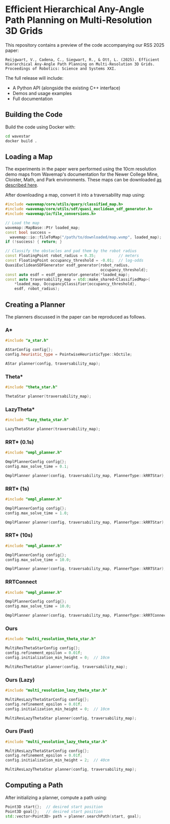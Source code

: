 # Efficient Hierarchical Any-Angle Path Planning on Multi-Resolution 3D Grids

This repository contains a preview of the code accompanying our RSS 2025 paper:
```
Reijgwart, V., Cadena, C., Siegwart, R., & Ott, L. (2025). Efficient Hierarchical Any-Angle Path Planning on Multi-Resolution 3D Grids. Proceedings of Robotics: Science and Systems XXI.
```

The full release will include:
- A Python API (alongside the existing C++ interface)
- Demos and usage examples
- Full documentation

## Building the Code

Build the code using Docker with:

```bash
cd wavestar
docker build .
```

## Loading a Map

The experiments in the paper were performed using the 10cm resolution demo maps from Wavemap's documentation for the Newer College Mine, Cloister, Math, and Park environments. These maps can be downloaded [as described here](https://ethz-asl.github.io/wavemap/pages/demos.html#quick-start:~:text=one%20of%20the-,maps%20provided%20here,-Open%20Rviz%2C%20for).

After downloading a map, convert it into a traversability map using:

```c++
#include <wavemap/core/utils/query/classified_map.h>
#include <wavemap/core/utils/sdf/quasi_euclidean_sdf_generator.h>
#include <wavemap/io/file_conversions.h>

// Load the map
wavemap::MapBase::Ptr loaded_map;
const bool success =
  wavemap::io::fileToMap("/path/to/downloaded/map.wvmp", loaded_map);
if (!success) { return; }

// Classify the obstacles and pad them by the robot radius
const FloatingPoint robot_radius = 0.35;          // meters
const FloatingPoint occupancy_threshold = -0.01;  // log-odds
QuasiEuclideanSDFGenerator esdf_generator{robot_radius,
                                          occupancy_threshold};
const auto esdf = esdf_generator.generate(*loaded_map);
const auto traversability_map = std::make_shared<ClassifiedMap>(
    *loaded_map, OccupancyClassifier{occupancy_threshold},
    esdf, robot_radius);
```

## Creating a Planner

The planners discussed in the paper can be reproduced as follows.

### A*

```c++
#include "a_star.h"

AStarConfig config{};
config.heuristic_type = PointwiseHeuristicType::kOctile;

AStar planner(config, traversability_map);
```

### Theta*

```c++
#include "theta_star.h"

ThetaStar planner(traversability_map);
```

### LazyTheta*

```c++
#include "lazy_theta_star.h"

LazyThetaStar planner(traversability_map);
```

### RRT* (0.1s)

```c++
#include "ompl_planner.h"

OmplPlannerConfig config{};
config.max_solve_time = 0.1;

OmplPlanner planner(config, traversability_map, PlannerType::kRRTStar);
```

### RRT* (1s)

```c++
#include "ompl_planner.h"

OmplPlannerConfig config{};
config.max_solve_time = 1.0;

OmplPlanner planner(config, traversability_map, PlannerType::kRRTStar);
```

### RRT* (10s)

```c++
#include "ompl_planner.h"

OmplPlannerConfig config{};
config.max_solve_time = 10.0;

OmplPlanner planner(config, traversability_map, PlannerType::kRRTStar);
```

### RRTConnect

```c++
#include "ompl_planner.h"

OmplPlannerConfig config{};
config.max_solve_time = 10.0;

OmplPlanner planner(config, traversability_map, PlannerType::kRRTConnect);
```

### Ours

```c++
#include "multi_resolution_theta_star.h"

MultiResThetaStarConfig config{};
config.refinement_epsilon = 0.01f;
config.initialization_min_height = 0;  // 10cm

MultiResThetaStar planner(config, traversability_map);
```

### Ours (Lazy)

```c++
#include "multi_resolution_lazy_theta_star.h"

MultiResLazyThetaStarConfig config{};
config.refinement_epsilon = 0.01f;
config.initialization_min_height = 0;  // 10cm

MultiResLazyThetaStar planner(config, traversability_map);
```

### Ours (Fast)

```c++
#include "multi_resolution_lazy_theta_star.h"

MultiResLazyThetaStarConfig config{};
config.refinement_epsilon = 0.01f;
config.initialization_min_height = 2;  // 40cm

MultiResLazyThetaStar planner(config, traversability_map);
```

## Computing a Path

After initializing a planner, compute a path using:

```c++
Point3D start{};  // desired start position
Point3D goal{};   // desired start position
std::vector<Point3D> path = planner.searchPath(start, goal);
```
